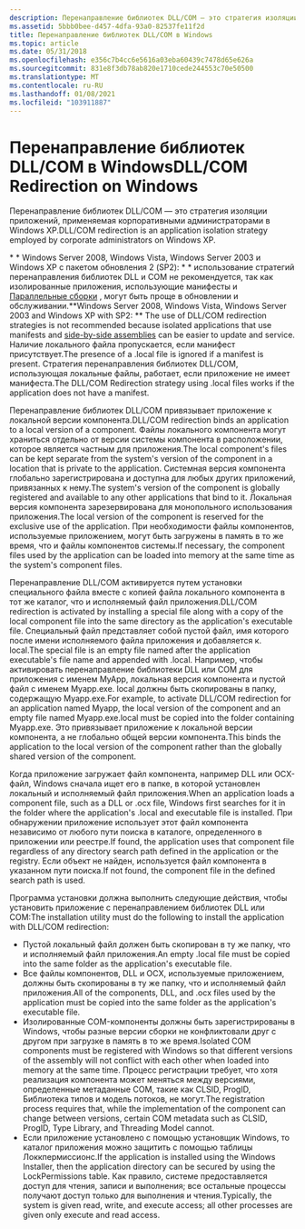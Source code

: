 ```yaml
---
description: Перенаправление библиотек DLL/COM — это стратегия изоляции приложений, применяемая корпоративными администраторами в Windows XP.
ms.assetid: 5bbb0bee-d457-4dfa-93a0-82537fe11f2d
title: Перенаправление библиотек DLL/COM в Windows
ms.topic: article
ms.date: 05/31/2018
ms.openlocfilehash: e356c7b4cc6e5616a03eba60439c7478d65e626a
ms.sourcegitcommit: 831e8f3db78ab820e1710cede244553c70e50500
ms.translationtype: MT
ms.contentlocale: ru-RU
ms.lasthandoff: 01/08/2021
ms.locfileid: "103911887"
---
```

# <a name="dllcom-redirection-on-windows"></a><span data-ttu-id="2af61-103">Перенаправление библиотек DLL/COM в Windows</span><span class="sxs-lookup"><span data-stu-id="2af61-103">DLL/COM Redirection on Windows</span></span>

<span data-ttu-id="2af61-104">Перенаправление библиотек DLL/COM — это стратегия изоляции приложений, применяемая корпоративными администраторами в Windows XP.</span><span class="sxs-lookup"><span data-stu-id="2af61-104">DLL/COM redirection is an application isolation strategy employed by corporate administrators on Windows XP.</span></span>

<span data-ttu-id="2af61-105">\* \* Windows Server 2008, Windows Vista, Windows Server 2003 и Windows XP с пакетом обновления 2 (SP2): \* \* использование стратегий перенаправления библиотек DLL и COM не рекомендуется, так как изолированные приложения, использующие манифесты и [Параллельные сборки](about-side-by-side-assemblies-.md) , могут быть проще в обновлении и обслуживании.</span><span class="sxs-lookup"><span data-stu-id="2af61-105">\*\*Windows Server 2008, Windows Vista, Windows Server 2003 and Windows XP with SP2:  \*\* The use of DLL/COM redirection strategies is not recommended because isolated applications that use manifests and [side-by-side assemblies](about-side-by-side-assemblies-.md) can be easier to update and service.</span></span> <span data-ttu-id="2af61-106">Наличие локального файла пропускается, если манифест присутствует.</span><span class="sxs-lookup"><span data-stu-id="2af61-106">The presence of a .local file is ignored if a manifest is present.</span></span> <span data-ttu-id="2af61-107">Стратегия перенаправления библиотек DLL/COM, использующая локальные файлы, работает, если приложение не имеет манифеста.</span><span class="sxs-lookup"><span data-stu-id="2af61-107">The DLL/COM Redirection strategy using .local files works if the application does not have a manifest.</span></span>

<span data-ttu-id="2af61-108">Перенаправление библиотек DLL/COM привязывает приложение к локальной версии компонента.</span><span class="sxs-lookup"><span data-stu-id="2af61-108">DLL/COM redirection binds an application to a local version of a component.</span></span> <span data-ttu-id="2af61-109">Файлы локального компонента могут храниться отдельно от версии системы компонента в расположении, которое является частным для приложения.</span><span class="sxs-lookup"><span data-stu-id="2af61-109">The local component's files can be kept separate from the system's version of the component in a location that is private to the application.</span></span> <span data-ttu-id="2af61-110">Системная версия компонента глобально зарегистрирована и доступна для любых других приложений, привязанных к нему.</span><span class="sxs-lookup"><span data-stu-id="2af61-110">The system's version of the component is globally registered and available to any other applications that bind to it.</span></span> <span data-ttu-id="2af61-111">Локальная версия компонента зарезервирована для монопольного использования приложения.</span><span class="sxs-lookup"><span data-stu-id="2af61-111">The local version of the component is reserved for the exclusive use of the application.</span></span> <span data-ttu-id="2af61-112">При необходимости файлы компонентов, используемые приложением, могут быть загружены в память в то же время, что и файлы компонентов системы.</span><span class="sxs-lookup"><span data-stu-id="2af61-112">If necessary, the component files used by the application can be loaded into memory at the same time as the system's component files.</span></span>

<span data-ttu-id="2af61-113">Перенаправление DLL/COM активируется путем установки специального файла вместе с копией файла локального компонента в тот же каталог, что и исполняемый файл приложения.</span><span class="sxs-lookup"><span data-stu-id="2af61-113">DLL/COM redirection is activated by installing a special file along with a copy of the local component file into the same directory as the application's executable file.</span></span> <span data-ttu-id="2af61-114">Специальный файл представляет собой пустой файл, имя которого после имени исполняемого файла приложения и добавляется к. local.</span><span class="sxs-lookup"><span data-stu-id="2af61-114">The special file is an empty file named after the application executable's file name and appended with .local.</span></span> <span data-ttu-id="2af61-115">Например, чтобы активировать перенаправление библиотеки DLL или COM для приложения с именем MyApp, локальная версия компонента и пустой файл с именем Myapp.exe. local должны быть скопированы в папку, содержащую Myapp.exe.</span><span class="sxs-lookup"><span data-stu-id="2af61-115">For example, to activate DLL/COM redirection for an application named Myapp, the local version of the component and an empty file named Myapp.exe.local must be copied into the folder containing Myapp.exe.</span></span> <span data-ttu-id="2af61-116">Это привязывает приложение к локальной версии компонента, а не глобально общей версии компонента.</span><span class="sxs-lookup"><span data-stu-id="2af61-116">This binds the application to the local version of the component rather than the globally shared version of the component.</span></span>

<span data-ttu-id="2af61-117">Когда приложение загружает файл компонента, например DLL или OCX-файл, Windows сначала ищет его в папке, в которой установлен локальный и исполняемый файл приложения.</span><span class="sxs-lookup"><span data-stu-id="2af61-117">When an application loads a component file, such as a DLL or .ocx file, Windows first searches for it in the folder where the application's .local and executable file is installed.</span></span> <span data-ttu-id="2af61-118">При обнаружении приложение использует этот файл компонента независимо от любого пути поиска в каталоге, определенного в приложении или реестре.</span><span class="sxs-lookup"><span data-stu-id="2af61-118">If found, the application uses that component file regardless of any directory search path defined in the application or the registry.</span></span> <span data-ttu-id="2af61-119">Если объект не найден, используется файл компонента в указанном пути поиска.</span><span class="sxs-lookup"><span data-stu-id="2af61-119">If not found, the component file in the defined search path is used.</span></span>

<span data-ttu-id="2af61-120">Программа установки должна выполнить следующие действия, чтобы установить приложение с перенаправлением библиотек DLL или COM:</span><span class="sxs-lookup"><span data-stu-id="2af61-120">The installation utility must do the following to install the application with DLL/COM redirection:</span></span>

-   <span data-ttu-id="2af61-121">Пустой локальный файл должен быть скопирован в ту же папку, что и исполняемый файл приложения.</span><span class="sxs-lookup"><span data-stu-id="2af61-121">An empty .local file must be copied into the same folder as the application's executable file.</span></span>
-   <span data-ttu-id="2af61-122">Все файлы компонентов, DLL и OCX, используемые приложением, должны быть скопированы в ту же папку, что и исполняемый файл приложения.</span><span class="sxs-lookup"><span data-stu-id="2af61-122">All of the components, DLL, and .ocx files used by the application must be copied into the same folder as the application's executable file.</span></span>
-   <span data-ttu-id="2af61-123">Изолированные COM-компоненты должны быть зарегистрированы в Windows, чтобы разные версии сборки не конфликтовали друг с другом при загрузке в память в то же время.</span><span class="sxs-lookup"><span data-stu-id="2af61-123">Isolated COM components must be registered with Windows so that different versions of the assembly will not conflict with each other when loaded into memory at the same time.</span></span> <span data-ttu-id="2af61-124">Процесс регистрации требует, что хотя реализация компонента может меняться между версиями, определенные метаданные COM, такие как CLSID, ProgID, Библиотека типов и модель потоков, не могут.</span><span class="sxs-lookup"><span data-stu-id="2af61-124">The registration process requires that, while the implementation of the component can change between versions, certain COM metadata such as CLSID, ProgID, Type Library, and Threading Model cannot.</span></span>
-   <span data-ttu-id="2af61-125">Если приложение установлено с помощью установщик Windows, то каталог приложения можно защитить с помощью таблицы Локкпермиссионс.</span><span class="sxs-lookup"><span data-stu-id="2af61-125">If the application is installed using the Windows Installer, then the application directory can be secured by using the LockPermissions table.</span></span> <span data-ttu-id="2af61-126">Как правило, системе предоставляется доступ для чтения, записи и выполнения; все остальные процессы получают доступ только для выполнения и чтения.</span><span class="sxs-lookup"><span data-stu-id="2af61-126">Typically, the system is given read, write, and execute access; all other processes are given only execute and read access.</span></span>

 

 



